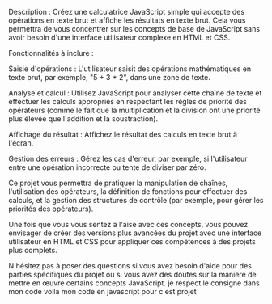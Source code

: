 
Description : Créez une calculatrice JavaScript simple qui accepte des opérations en texte brut et affiche les résultats en texte brut. Cela vous permettra de vous concentrer sur les concepts de base de JavaScript sans avoir besoin d'une interface utilisateur complexe en HTML et CSS.

Fonctionnalités à inclure :

Saisie d'opérations : L'utilisateur saisit des opérations mathématiques en texte brut, par exemple, "5 + 3 * 2", dans une zone de texte.

Analyse et calcul : Utilisez JavaScript pour analyser cette chaîne de texte et effectuer les calculs appropriés en respectant les règles de priorité des opérateurs (comme le fait que la multiplication et la division ont une priorité plus élevée que l'addition et la soustraction).

Affichage du résultat : Affichez le résultat des calculs en texte brut à l'écran.

Gestion des erreurs : Gérez les cas d'erreur, par exemple, si l'utilisateur entre une opération incorrecte ou tente de diviser par zéro.

Ce projet vous permettra de pratiquer la manipulation de chaînes, l'utilisation des opérateurs, la définition de fonctions pour effectuer des calculs, et la gestion des structures de contrôle (par exemple, pour gérer les priorités des opérateurs).

Une fois que vous vous sentez à l'aise avec ces concepts, vous pouvez envisager de créer des versions plus avancées du projet avec une interface utilisateur en HTML et CSS pour appliquer ces compétences à des projets plus complets.

N'hésitez pas à poser des questions si vous avez besoin d'aide pour des parties spécifiques du projet ou si vous avez des doutes sur la manière de mettre en œuvre certains concepts JavaScript. je respect le consigne dans mon code voila mon code en javascript pour c est projet 
